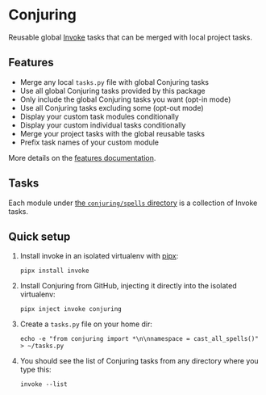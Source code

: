 # Conjuring

Reusable global [Invoke](https://github.com/pyinvoke/invoke) tasks that can be
merged with local project tasks.

## Features

- Merge any local `tasks.py` file with global Conjuring tasks
- Use all global Conjuring tasks provided by this package
- Only include the global Conjuring tasks you want (opt-in mode)
- Use all Conjuring tasks excluding some (opt-out mode)
- Display your custom task modules conditionally
- Display your custom individual tasks conditionally
- Merge your project tasks with the global reusable tasks
- Prefix task names of your custom module

More details on the [features documentation](https://andreoliwa.github.io/conjuring/features/).

## Tasks

Each module under [the `conjuring/spells` directory](https://github.com/andreoliwa/conjuring/tree/master/src/conjuring/spells)
is a collection of Invoke tasks.

## Quick setup

1. Install invoke in an isolated virtualenv with [pipx](https://github.com/pypa/pipx):

   ```shell
   pipx install invoke
   ```

2. Install Conjuring from GitHub, injecting it directly into the isolated virtualenv:

   ```shell
   pipx inject invoke conjuring
   ```

3. Create a `tasks.py` file on your home dir:

   ```shell
   echo -e "from conjuring import *\n\nnamespace = cast_all_spells()" > ~/tasks.py
   ```

4. You should see the list of Conjuring tasks from any directory where you type this:

   ```shell
   invoke --list
   ```

